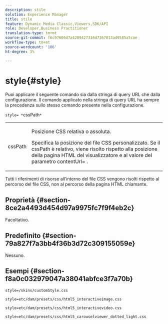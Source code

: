 ```yaml
---
description: stile
solution: Experience Manager
title: stile
feature: Dynamic Media Classic,Viewers,SDK/API
role: Developer,Business Practitioner
translation-type: tm+mt
source-git-commit: f6c97606d7a4209427316d7367013ad9585a5cae
workflow-type: tm+mt
source-wordcount: '106'
ht-degree: 3%

---
```



# style{#style}

Puoi applicare il seguente comando sia dalla stringa di query URL che dalla configurazione. Il comando applicato nella stringa di query URL ha sempre la precedenza sullo stesso comando presente nella configurazione.

`style= *`cssPath`*`

<table id="table_F800F787CF0342749B934DAEB600C0EB"> 
 <tbody> 
  <tr> 
   <td colname="col1"> <p> <span class="codeph"> <span class="varname"> cssPath</span> </span> </p> </td> 
   <td colname="col2"> <p> Posizione CSS relativa o assoluta. </p> <p>Specifica la posizione del file CSS personalizzato. Se il <span class="codeph"><span class="varname"> cssPath</span></span> è relativo, viene risolto rispetto alla posizione della pagina HTML del visualizzatore e al valore del parametro <span class="codeph"> contentUrl=</span> . </p> </td> 
  </tr> 
 </tbody> 
</table>

Tutti i riferimenti di risorse all’interno del file CSS vengono risolti rispetto al percorso del file CSS, non al percorso della pagina HTML chiamante.

## Proprietà {#section-8ce2a4493d454d97a9975fc7f9f4eb2c}

Facoltativo.

## Predefinito {#section-79a827f7a3bb4f36b3d72c309155059e}

Nessuno.

## Esempi {#section-f8a0c032979047a38041abfce3f7a70b}

`style=/skins/customStyle.css`

`style=etc/dam/presets/css/html5_interactiveimage.css`

`style=etc/dam/presets/css/html5_interactivevideo.css`

`style=etc/dam/presets/css/html5_carouselviewer_dotted_light.css`
